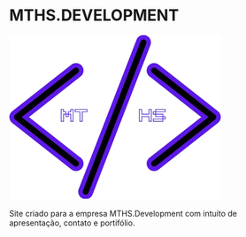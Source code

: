 # MTHS.DEVELOPMENT

![logo](Code/HTML/ImgCode/LogoMTHS.png)


Site criado para a empresa MTHS.Development com intuito de apresentação, contato e portifólio.
